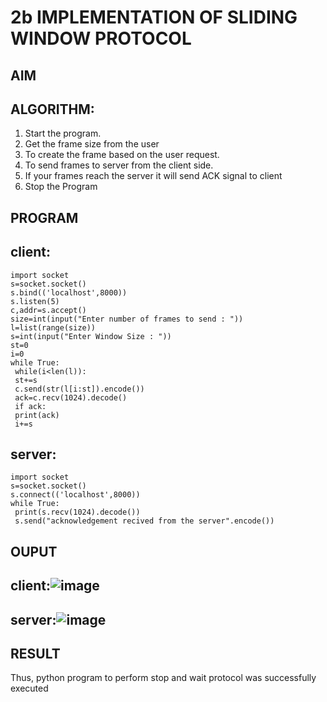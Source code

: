 # 2b IMPLEMENTATION OF SLIDING WINDOW PROTOCOL
## AIM
## ALGORITHM:
1. Start the program.
2. Get the frame size from the user
3. To create the frame based on the user request.
4. To send frames to server from the client side.
5. If your frames reach the server it will send ACK signal to client
6. Stop the Program
## PROGRAM
## client:
```
import socket
s=socket.socket()
s.bind(('localhost',8000))
s.listen(5)
c,addr=s.accept()
size=int(input("Enter number of frames to send : "))
l=list(range(size))
s=int(input("Enter Window Size : "))
st=0
i=0
while True:
 while(i<len(l)):
 st+=s
 c.send(str(l[i:st]).encode())
 ack=c.recv(1024).decode()
 if ack:
 print(ack)
 i+=s

```
## server:
```
import socket
s=socket.socket()
s.connect(('localhost',8000))
while True:
 print(s.recv(1024).decode())
 s.send("acknowledgement recived from the server".encode())
```
## OUPUT
## client:![image](https://github.com/ssonuma/2b_SLIDING_WINDOW_PROTOCOL/assets/150653312/390819ec-4f2f-4211-873b-465e4eb150fc)

## server:![image](https://github.com/ssonuma/2b_SLIDING_WINDOW_PROTOCOL/assets/150653312/889c5830-0baf-426d-bd27-7ccd2df987dd)

## RESULT
Thus, python program to perform stop and wait protocol was successfully executed
